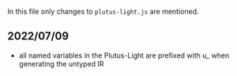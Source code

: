 In this file only changes to `plutus-light.js` are mentioned.

## 2022/07/09
* all named variables in the Plutus-Light are prefixed with u_ when generating the untyped IR